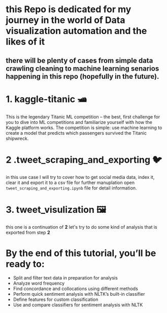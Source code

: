 # this Repo is dedicated for my journey in the world of Data visualization automation and the likes of it

## there will be plenty of cases from simple data crawling cleaning to machine learning senarios happening in this repo (hopefully in the future).

# 1. kaggle-titanic 🛥️

This is the legendary Titanic ML competition – the best, first challenge for you to dive into ML competitions and familiarize yourself with how the Kaggle platform works.
The competition is simple: use machine learning to create a model that predicts which passengers survived the Titanic shipwreck.

# 2 .tweet_scraping_and_exporting 🐦

in this use case I will try to cover how to get social media data, index it, clear it and export it to a csv file for further manuplation open `tweet_scraping_and_exporting.ipynb` file for detail information.

# 3. tweet_visulization 🖼️

this one is a continuation of **2** let's try to do some kind of analysis that is exported from step **2**

# By the end of this tutorial, you’ll be ready to:

* Split and filter text data in preparation for analysis
* Analyze word frequency
* Find concordance and collocations using different methods
* Perform quick sentiment analysis with NLTK’s built-in classifier
* Define features for custom classification
* Use and compare classifiers for sentiment analysis with NLTK
